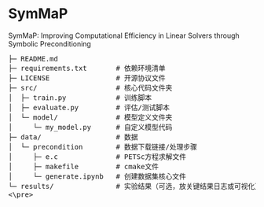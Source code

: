 # SymMaP
SymMaP: Improving Computational Efficiency in Linear Solvers through Symbolic Preconditioning

<pre>
├─ README.md
├─ requirements.txt       # 依赖环境清单
├─ LICENSE                # 开源协议文件
├─ src/                   # 核心代码文件夹
│  ├─ train.py            # 训练脚本
│  ├─ evaluate.py         # 评估/测试脚本
│  └─ model/              # 模型定义文件夹
│     └─ my_model.py      # 自定义模型代码
├─ data/                  # 数据
│  └─ precondition        # 数据下载链接/处理步骤
│     ├─ e.c              # PETSc方程求解文件
│     ├─ makefile         # cmake文件
│     └─ generate.ipynb   # 创建数据集核心文件
└─ results/               # 实验结果（可选，放关键结果日志或可视化）
<\pre>
